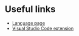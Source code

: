 # Useful links

* [Language page](https://flix.dev/)
* [Visual Studio Code extension](https://marketplace.visualstudio.com/items?itemName=flix.flix)
